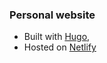 ### Personal website

- Built with [Hugo](https://gohugo.io/), 
- Hosted on [Netlify](https://www.netlify.com/)
